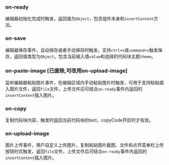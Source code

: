 ### on-ready
编辑器初始化完成时触发，返回值为`Object`，包含组件本身和`insertContent`方法。

### on-save
编辑器保存事件，自动保存或者手动保存时触发，支持`ctrl+s`或`command+s`触发保存，返回值类型为`Object`，包含当前输入值`value`和选择的代码块主题`theme`。


### on-paste-image [已废除,可改用on-upload-image]	

监听编辑器粘贴图片事件，在编辑区域内手动粘贴图片时触发，可用于支持粘贴插入图片文件，返回`file`文件，上传文件后可结合`on-ready`事件内返回的`insertContent`插入图片。

### on-copy 
复制代码块内容，触发时返回当前代码块的text，copyCode开启时才有效。

### on-upload-image

图片上传事件，用户自定义上传图片，复制粘贴图片截图、文件和点开菜单栏上传按钮时式触发，返回`file`文件，上传文件后可结合`on-ready`事件内返回的`insertContent`插入图片。
